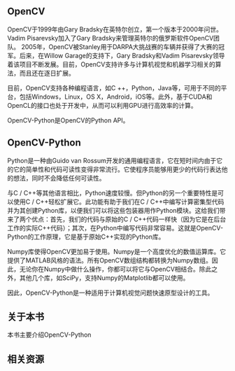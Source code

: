 ## OpenCV

OpenCV于1999年由Gary Bradsky在英特尔创立，第一个版本于2000年问世。Vadim Pisarevsky加入了Gary Bradsky来管理英特尔的俄罗斯软件OpenCV团队。 2005年，OpenCV被Stanley用于DARPA大挑战赛的车辆并获得了大赛的冠军。后来，在Willow Garage的支持下，Gary Bradsky和Vadim Pisarevsky领导着该项目不断发展。目前，OpenCV支持许多与计算机视觉和机器学习相关的算法，而且还在逐日扩展。


目前，OpenCV支持各种编程语言，如C ++，Python，Java等，可用于不同的平台，包括Windows，Linux，OS X，Android，iOS等。此外，基于CUDA和OpenCL的接口也处于开发中，从而可以利用GPU进行高效率的计算。


OpenCV-Python是OpenCV的Python API。


## OpenCV-Python

Python是一种由Guido van Rossum开发的通用编程语言，它在短时间内由于它的它的简单性和代码可读性变得非常流行。它使程序员能够用更少的代码行表达他的想法，同时不会降低任何可读性。


与C / C++等其他语言相比，Python速度较慢。但Python的另一个重要特性是可以使用C / C++轻松扩展它。此功能有助于我们在C / C++中编写计算密集型代码并为其创建Python库，以便我们可以将这些包装器用作Python模块。这给我们带来了两个优点：首先，我们的代码与原始的C / C++代码一样快（因为它是在后台工作的实际C++代码）；其次，在Python中编写代码非常容易。这就是OpenCV-Python的工作原理，它是基于原始C++实现的Python库。

Numpy库使得OpenCV更加易于使用。Numpy是一个高度优化的数值运算库。它提供了MATLAB风格的语法。所有OpenCV数组结构都转换为Numpy数组。因此，无论你在Numpy中做什么操作，你都可以将它与OpenCV相结合。除此之外，其他几个库，如SciPy，支持Numpy的Matplotlib都可以使用。

因此，OpenCV-Python是一种适用于计算机视觉问题快速原型设计的工具。


## 关于本书

本书主要介绍OpenCV-Python



## 相关资源

